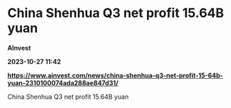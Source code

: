# China Shenhua Q3 net profit 15.64B yuan
**AInvest**

**2023-10-27 11:42**

**https://www.ainvest.com/news/china-shenhua-q3-net-profit-15-64b-yuan-2310100074ada288ae847d31/**

China Shenhua Q3 net profit 15.64B yuan
